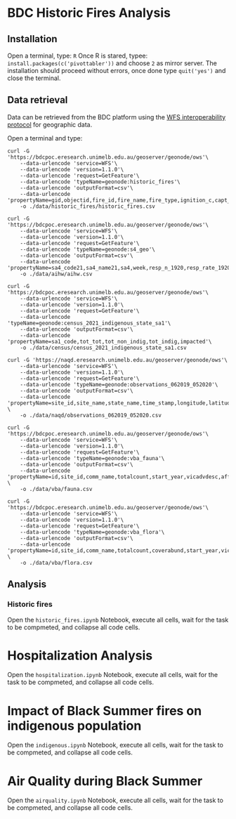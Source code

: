 # BDC Historic Fires Analysis

## Installation

Open a terminal, type: `R`
Once R is stared, typee: `install.packages(c('pivottabler'))` and choose `2` as mirror server.
The installation should proceed without errors, once done type `quit('yes')` and close the terminal.


## Data retrieval

Data can be retrieved from the BDC platform using the [WFS interoperability protocol](https://www.ogc.org/standard/wfs/) for geographic data.

Open a terminal and type:
```
curl -G 'https://bdcpoc.eresearch.unimelb.edu.au/geoserver/geonode/ows'\
    --data-urlencode 'service=WFS'\
    --data-urlencode 'version=1.1.0'\
    --data-urlencode 'request=GetFeature'\
    --data-urlencode 'typeName=geonode:historic_fires'\
    --data-urlencode 'outputFormat=csv'\
    --data-urlencode 'propertyName=gid,objectid,fire_id,fire_name,fire_type,ignition_c,capt_metho,area_ha,perim_km,state,agency,ignition_date,capture_date,extinguish_date,year,area_comp,perimeter_comp,thinness_ratio'\
    -o ./data/historic_fires/historic_fires.csv
    
curl -G 'https://bdcpoc.eresearch.unimelb.edu.au/geoserver/geonode/ows'\
    --data-urlencode 'service=WFS'\
    --data-urlencode 'version=1.1.0'\
    --data-urlencode 'request=GetFeature'\
    --data-urlencode 'typeName=geonode:s4_geo'\
    --data-urlencode 'outputFormat=csv'\
    --data-urlencode 'propertyName=sa4_code21,sa4_name21,sa4,week,resp_n_1920,resp_rate_1920,resp_n_1419,resp_rate_1419,asth_n_1920,asth_rate_1920,asth_n_1419,asth_rate_1419,copd_n_1920,copd_rate_1920,copd_n_1419,copd_rate_1419,bre_n_1920,bre_rate_1920,bre_n_1419,bre_rate_1419,hea_n_1920,hea_rate_1920,hea_n_1419,hea_rate_1419,heaa_n_1920,heaa_rate_1920,heaa_n_1419,heaa_rate_1419,cere_n_1920,cere_rate_1920,cere_n_1419,cere_rate_1419,ches_n_1920,ches_rate_1920,ches_n_1419,ches_rate_1419,men_n_1920,men_rate_1920,men_n_1419,men_rate_1419,burn_n_1920,burn_rate_1920,burn_n_1419,burn_rate_1419,deh_n_1920,deh_rate_1920,deh_n_1419,deh_rate_1419'\
    -o ./data/aihw/aihw.csv

curl -G 'https://bdcpoc.eresearch.unimelb.edu.au/geoserver/geonode/ows'\
    --data-urlencode 'service=WFS'\
    --data-urlencode 'version=1.1.0'\
    --data-urlencode 'request=GetFeature'\
    --data-urlencode 'typeName=geonode:census_2021_indigenous_state_sa1'\
    --data-urlencode 'outputFormat=csv'\
    --data-urlencode 'propertyName=sa1_code,tot_tot,tot_non_indig,tot_indig,impacted'\
    -o ./data/census/census_2021_indigenous_state_sa1.csv

curl -G 'https://naqd.eresearch.unimelb.edu.au/geoserver/geonode/ows'\
    --data-urlencode 'service=WFS'\
    --data-urlencode 'version=1.1.0'\
    --data-urlencode 'request=GetFeature'\
    --data-urlencode 'typeName=geonode:observations_062019_052020'\
    --data-urlencode 'outputFormat=csv'\
    --data-urlencode 'propertyName=site_id,site_name,state_name,time_stamp,longitude,latitude,pm2p5,pm10' \
    -o ./data/naqd/observations_062019_052020.csv
    
curl -G 'https://bdcpoc.eresearch.unimelb.edu.au/geoserver/geonode/ows'\
    --data-urlencode 'service=WFS'\
    --data-urlencode 'version=1.1.0'\
    --data-urlencode 'request=GetFeature'\
    --data-urlencode 'typeName=geonode:vba_fauna'\
    --data-urlencode 'outputFormat=csv'\
    --data-urlencode 'propertyName=id,site_id,comm_name,totalcount,start_year,vicadvdesc,affected' \
    -o ./data/vba/fauna.csv

curl -G 'https://bdcpoc.eresearch.unimelb.edu.au/geoserver/geonode/ows'\
    --data-urlencode 'service=WFS'\
    --data-urlencode 'version=1.1.0'\
    --data-urlencode 'request=GetFeature'\
    --data-urlencode 'typeName=geonode:vba_flora'\
    --data-urlencode 'outputFormat=csv'\
    --data-urlencode 'propertyName=id,site_id,comm_name,totalcount,coverabund,start_year,vicadvdesc,fire_resp,affected' \
    -o ./data/vba/flora.csv
```


## Analysis

### Historic fires

Open the `historic_fires.ipynb` Notebook, execute all cells, wait for the task to be compmeted, and collapse all code cells.


# Hospitalization Analysis

Open the `hospitalization.ipynb` Notebook, execute all cells, wait for the task to be compmeted, and collapse all code cells.


# Impact of Black Summer fires on indigenous population

Open the `indigenous.ipynb` Notebook, execute all cells, wait for the task to be compmeted, and collapse all code cells.


# Air Quality during Black Summer

Open the `airquality.ipynb` Notebook, execute all cells, wait for the task to be compmeted, and collapse all code cells.

